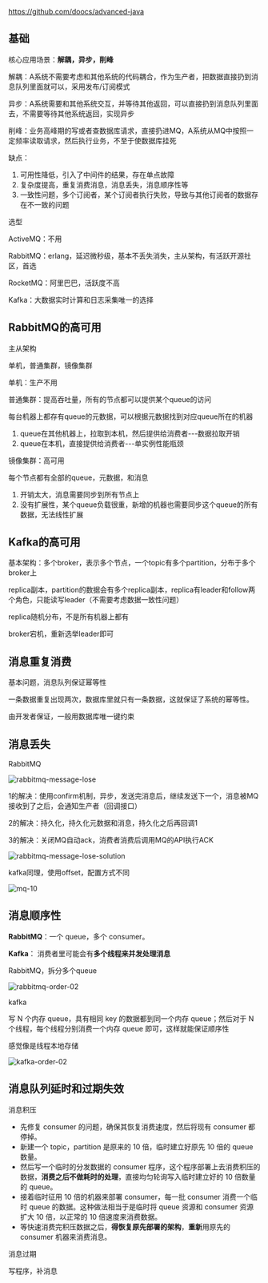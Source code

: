 https://github.com/doocs/advanced-java

## 基础

核心应用场景：**解耦，异步，削峰**



解耦：A系统不需要考虑和其他系统的代码耦合，作为生产者，把数据直接扔到消息队列里面就可以，采用发布/订阅模式



异步：A系统需要和其他系统交互，并等待其他返回，可以直接扔到消息队列里面去，不需要等待其他系统返回，实现异步



削峰：业务高峰期的写或者查数据库请求，直接扔进MQ，A系统从MQ中按照一定频率读取请求，然后执行业务，不至于使数据库挂死



缺点：

1. 可用性降低，引入了中间件的结果，存在单点故障
2. 复杂度提高，重复消费消息，消息丢失，消息顺序性等
3. 一致性问题，多个订阅者，某个订阅者执行失败，导致与其他订阅者的数据存在不一致的问题



选型

ActiveMQ：不用

RabbitMQ：erlang，延迟微秒级，基本不丢失消失，主从架构，有活跃开源社区，首选

RocketMQ：阿里巴巴，活跃度不高

Kafka：大数据实时计算和日志采集唯一的选择



## RabbitMQ的高可用

主从架构

单机，普通集群，镜像集群



单机：生产不用



普通集群：提高吞吐量，所有的节点都可以提供某个queue的访问

每台机器上都存有queue的元数据，可以根据元数据找到对应queue所在的机器

1. queue在其他机器上，拉取到本机，然后提供给消费者---数据拉取开销
2. queue在本机，直接提供给消费者---单实例性能瓶颈



镜像集群：高可用

每个节点都有全部的queue，元数据，和消息

1. 开销太大，消息需要同步到所有节点上
2. 没有扩展性，某个queue负载很重，新增的机器也需要同步这个queue的所有数据，无法线性扩展



## Kafka的高可用

基本架构：多个broker，表示多个节点，一个topic有多个partition，分布于多个broker上

replica副本，partition的数据会有多个replica副本，replica有leader和follow两个角色，只能读写leader（不需要考虑数据一致性问题）

replica随机分布，不是所有机器上都有



broker宕机，重新选举leader即可



## 消息重复消费

基本问题，消息队列保证幂等性

一条数据重复出现两次，数据库里就只有一条数据，这就保证了系统的幂等性。 

由开发者保证，一般用数据库唯一键约束



## 消息丢失

RabbitMQ

![rabbitmq-message-lose](assets/rabbitmq-message-lose.png) 

1的解决：使用confirm机制，异步，发送完消息后，继续发送下一个，消息被MQ接收到了之后，会通知生产者（回调接口）

2的解决：持久化，持久化元数据和消息，持久化之后再回调1

3的解决：关闭MQ自动ack，消费者消费后调用MQ的API执行ACK

![rabbitmq-message-lose-solution](assets/rabbitmq-message-lose-solution.png) 



kafka同理，使用offset，配置方式不同

![mq-10](assets/mq-10.png) 

## 消息顺序性

**RabbitMQ**：一个 queue，多个 consumer。 

**Kafka**： 消费者里可能会有**多个线程来并发处理消息** 



RabbitMQ，拆分多个queue

![rabbitmq-order-02](assets/rabbitmq-order-02.png) 



kafka

写 N 个内存 queue，具有相同 key 的数据都到同一个内存 queue；然后对于 N 个线程，每个线程分别消费一个内存 queue 即可，这样就能保证顺序性

感觉像是线程本地存储

![kafka-order-02](assets/kafka-order-02.png) 



## 消息队列延时和过期失效

消息积压

- 先修复 consumer 的问题，确保其恢复消费速度，然后将现有 consumer 都停掉。
- 新建一个 topic，partition 是原来的 10 倍，临时建立好原先 10 倍的 queue 数量。
- 然后写一个临时的分发数据的 consumer 程序，这个程序部署上去消费积压的数据，**消费之后不做耗时的处理**，直接均匀轮询写入临时建立好的 10 倍数量的 queue。
- 接着临时征用 10 倍的机器来部署 consumer，每一批 consumer 消费一个临时 queue 的数据。这种做法相当于是临时将 queue 资源和 consumer 资源扩大 10 倍，以正常的 10 倍速度来消费数据。
- 等快速消费完积压数据之后，**得恢复原先部署的架构**，**重新**用原先的 consumer 机器来消费消息。



消息过期

写程序，补消息
























